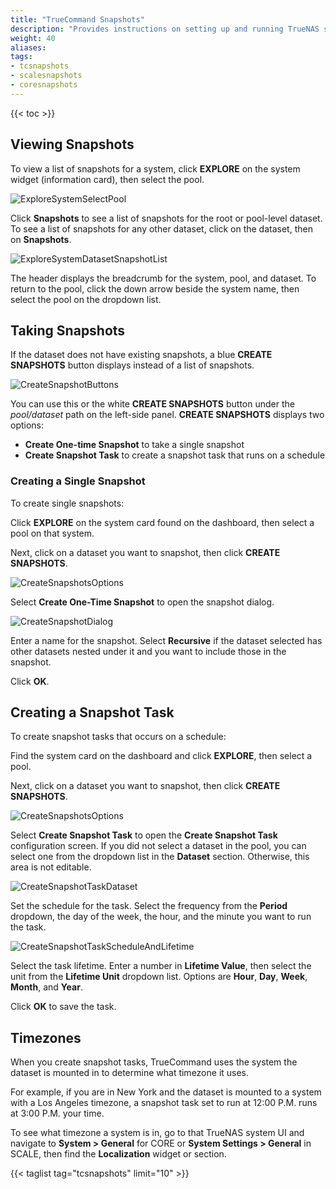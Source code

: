 ```yaml
---
title: "TrueCommand Snapshots"
description: "Provides instructions on setting up and running TrueNAS storage snapshots in TrueCommand."
weight: 40
aliases:
tags:
- tcsnapshots
- scalesnapshots
- coresnapshots
---
```


{{< toc >}}


## Viewing Snapshots

To view a list of snapshots for a system, click **EXPLORE** on the system widget (information card), then select the pool.

![ExploreSystemSelectPool](/images/TrueCommand/Systems/ExploreSystemSelectPool.png "Select a Pool") 

Click **Snapshots** to see a list of snapshots for the root or pool-level dataset. 
To see a list of snapshots for any other dataset, click on the dataset, then on **Snapshots**.


![ExploreSystemDatasetSnapshotList](/images/TrueCommand/Systems/ExploreSystemDatasetSnapshotList.png "Dataset Snapshot list")

The header displays the breadcrumb for the system, pool, and dataset. To return to the pool, click the down arrow beside the system name, then select the pool on the dropdown list.

## Taking Snapshots
If the dataset does not have existing snapshots, a blue **CREATE SNAPSHOTS** button displays instead of a list of snapshots. 

![CreateSnapshotButtons](/images/TrueCommand/Systems/CreateSnapshotButtons.png "Create Snapshot Buttons")

You can use this or the white **CREATE SNAPSHOTS** button under the *pool/dataset* path on the left-side panel. 
**CREATE SNAPSHOTS** displays two options: 

* **Create One-time Snapshot** to take a single snapshot
* **Create Snapshot Task** to create a snapshot task that runs on a schedule


### Creating a Single Snapshot

To create single snapshots:

Click **EXPLORE** on the system card found on the dashboard, then select a pool on that system.

Next, click on a dataset you want to snapshot, then click **CREATE SNAPSHOTS**.


![CreateSnapshotsOptions](/images/TrueCommand/Systems/CreateSnapshotsOptions.png "Create One-time Snapshot")

Select **Create One-Time Snapshot** to open the snapshot dialog. 

![CreateSnapshotDialog](/images/TrueCommand/Systems/CreateSnapshotDialog.png "Create Snapshot Dialog")

Enter a name for the snapshot. 
Select **Recursive** if the dataset selected has other datasets nested under it and you want to include those in the snapshot.

Click **OK**. 

## Creating a Snapshot Task

To create snapshot tasks that occurs on a schedule:

Find the system card on the dashboard and click **EXPLORE**, then select a pool.

Next, click on a dataset you want to snapshot, then click **CREATE SNAPSHOTS**.


![CreateSnapshotsOptions](/images/TrueCommand/Systems/CreateSnapshotsOptions.png "Create Snapshot Task")

Select **Create Snapshot Task** to open the **Create Snapshot Task** configuration screen.
If you did not select a dataset in the pool, you can select one from the dropdown list in the **Dataset** section. Otherwise, this area is not editable.


![CreateSnapshotTaskDataset](/images/TrueCommand/Systems/CreateSnapshotTaskDataset.png "Create Snapshot Task Dataset Path")

Set the schedule for the task. Select the frequency from the **Period** dropdown, the day of the week, the hour, and the minute you want to run the task.


![CreateSnapshotTaskScheduleAndLifetime](/images/TrueCommand/Systems/CreateSnapshotTaskScheduleAndLifetime.png "Add Snapshot Task Schedule and Lifetime")

Select the task lifetime. Enter a number in **Lifetime Value**, then select the unit from the **Lifetime Unit** dropdown list. Options are **Hour**, **Day**, **Week**, **Month**, and **Year**.


Click **OK** to save the task. 

## Timezones

When you create snapshot tasks, TrueCommand uses the system the dataset is mounted in to determine what timezone it uses. 

For example, if you are in New York and the dataset is mounted to a system with a Los Angeles timezone, a snapshot task set to run at 12:00 P.M. runs at 3:00 P.M. your time.


To see what timezone a system is in, go to that TrueNAS system UI and navigate to **System > General** for CORE or **System Settings > General** in SCALE, then find the **Localization** widget or section. 


{{< taglist tag="tcsnapshots" limit="10" >}}

